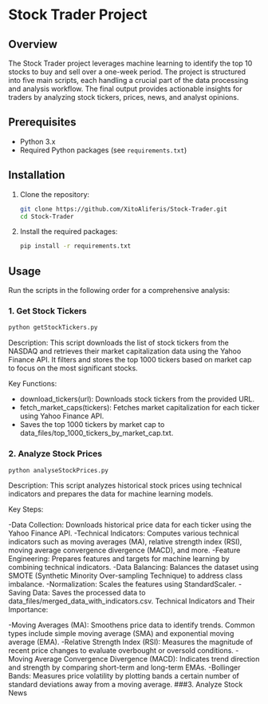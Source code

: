 # Stock Trader Project

## Overview

The Stock Trader project leverages machine learning to identify the top 10 stocks to buy and sell over a one-week period. The project is structured into five main scripts, each handling a crucial part of the data processing and analysis workflow. The final output provides actionable insights for traders by analyzing stock tickers, prices, news, and analyst opinions.

## Prerequisites

- Python 3.x
- Required Python packages (see `requirements.txt`)

## Installation

1. Clone the repository:
    ```bash
    git clone https://github.com/XitoAliferis/Stock-Trader.git
    cd Stock-Trader
    ```

2. Install the required packages:
    ```bash
    pip install -r requirements.txt
    ```

## Usage

Run the scripts in the following order for a comprehensive analysis:

### 1. Get Stock Tickers

```bash
python getStockTickers.py
```
Description:
This script downloads the list of stock tickers from the NASDAQ and retrieves their market capitalization data using the Yahoo Finance API. It filters and stores the top 1000 tickers based on market cap to focus on the most significant stocks.

Key Functions:

- download_tickers(url): Downloads stock tickers from the provided URL.
- fetch_market_caps(tickers): Fetches market capitalization for each ticker using Yahoo Finance API.
- Saves the top 1000 tickers by market cap to data_files/top_1000_tickers_by_market_cap.txt.
### 2. Analyze Stock Prices
```bash
python analyseStockPrices.py
```
Description:
This script analyzes historical stock prices using technical indicators and prepares the data for machine learning models.

Key Steps:

-Data Collection: Downloads historical price data for each ticker using the Yahoo Finance API.
-Technical Indicators: Computes various technical indicators such as moving averages (MA), relative strength index (RSI), moving average convergence divergence (MACD), and more.
-Feature Engineering: Prepares features and targets for machine learning by combining technical indicators.
-Data Balancing: Balances the dataset using SMOTE (Synthetic Minority Over-sampling Technique) to address class imbalance.
-Normalization: Scales the features using StandardScaler.
-Saving Data: Saves the processed data to data_files/merged_data_with_indicators.csv.
Technical Indicators and Their Importance:

-Moving Averages (MA): Smoothens price data to identify trends. Common types include simple moving average (SMA) and exponential moving average (EMA).
-Relative Strength Index (RSI): Measures the magnitude of recent price changes to evaluate overbought or oversold conditions.
-Moving Average Convergence Divergence (MACD): Indicates trend direction and strength by comparing short-term and long-term EMAs.
-Bollinger Bands: Measures price volatility by plotting bands a certain number of standard deviations away from a moving average.
###3. Analyze Stock News
